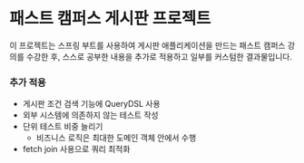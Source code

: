 # 패스트 캠퍼스 게시판 프로젝트

이 프로젝트는 스프링 부트를 사용하여 게시판 애플리케이션을 만드는 패스트 캠퍼스 강의를 수강한 후, 스스로 공부한 내용을 추가로 적용하고 일부를 커스텀한 결과물입니다.

### 추가 적용
- 게시판 조건 검색 기능에 QueryDSL 사용
- 외부 시스템에 의존하지 않는 테스트 작성
- 단위 테스트 비중 늘리기
  - 비즈니스 로직은 최대한 도메인 객체 안에서 수행
- fetch join 사용으로 쿼리 최적화
